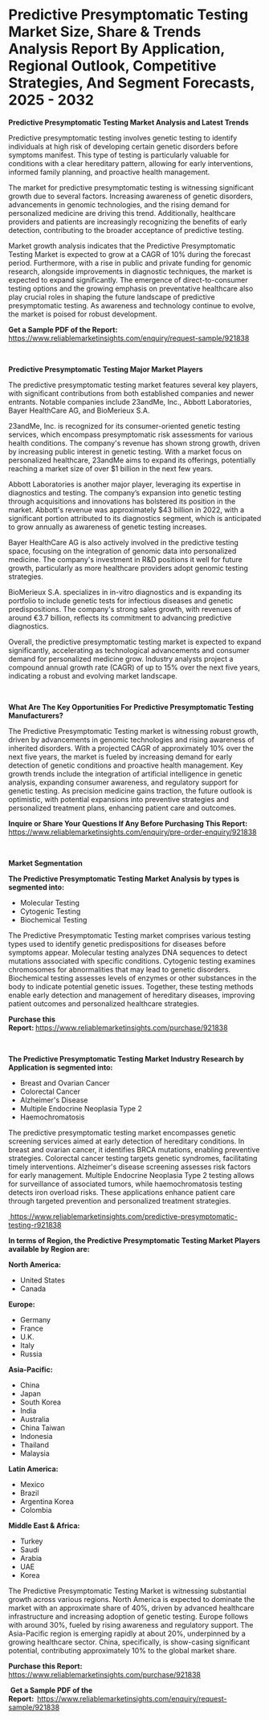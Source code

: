 <p><h1>Predictive Presymptomatic Testing Market Size, Share & Trends Analysis Report By Application, Regional Outlook, Competitive Strategies, And Segment Forecasts, 2025 - 2032</h1></p><p><strong>Predictive Presymptomatic Testing Market Analysis and Latest Trends</strong></p>
<p><p>Predictive presymptomatic testing involves genetic testing to identify individuals at high risk of developing certain genetic disorders before symptoms manifest. This type of testing is particularly valuable for conditions with a clear hereditary pattern, allowing for early interventions, informed family planning, and proactive health management. </p><p>The market for predictive presymptomatic testing is witnessing significant growth due to several factors. Increasing awareness of genetic disorders, advancements in genomic technologies, and the rising demand for personalized medicine are driving this trend. Additionally, healthcare providers and patients are increasingly recognizing the benefits of early detection, contributing to the broader acceptance of predictive testing.</p><p>Market growth analysis indicates that the Predictive Presymptomatic Testing Market is expected to grow at a CAGR of 10% during the forecast period. Furthermore, with a rise in public and private funding for genomic research, alongside improvements in diagnostic techniques, the market is expected to expand significantly. The emergence of direct-to-consumer testing options and the growing emphasis on preventative healthcare also play crucial roles in shaping the future landscape of predictive presymptomatic testing. As awareness and technology continue to evolve, the market is poised for robust development.</p></p>
<p><strong>Get a Sample PDF of the Report:&nbsp;</strong> <a href="https://www.reliablemarketinsights.com/enquiry/request-sample/921838?utm_campaign=3446&utm_medium=2&utm_source=Github&utm_content=ia&utm_term=18042025&utm_id=predictive-presymptomatic-testing">https://www.reliablemarketinsights.com/enquiry/request-sample/921838</a></p>
<p>&nbsp;</p>
<p><strong>Predictive Presymptomatic Testing Major Market Players</strong></p>
<p><p>The predictive presymptomatic testing market features several key players, with significant contributions from both established companies and newer entrants. Notable companies include 23andMe, Inc., Abbott Laboratories, Bayer HealthCare AG, and BioMerieux S.A.</p><p>23andMe, Inc. is recognized for its consumer-oriented genetic testing services, which encompass presymptomatic risk assessments for various health conditions. The company's revenue has shown strong growth, driven by increasing public interest in genetic testing. With a market focus on personalized healthcare, 23andMe aims to expand its offerings, potentially reaching a market size of over $1 billion in the next few years.</p><p>Abbott Laboratories is another major player, leveraging its expertise in diagnostics and testing. The company’s expansion into genetic testing through acquisitions and innovations has bolstered its position in the market. Abbott's revenue was approximately $43 billion in 2022, with a significant portion attributed to its diagnostics segment, which is anticipated to grow annually as awareness of genetic testing increases.</p><p>Bayer HealthCare AG is also actively involved in the predictive testing space, focusing on the integration of genomic data into personalized medicine. The company's investment in R&D positions it well for future growth, particularly as more healthcare providers adopt genomic testing strategies.</p><p>BioMerieux S.A. specializes in in-vitro diagnostics and is expanding its portfolio to include genetic tests for infectious diseases and genetic predispositions. The company's strong sales growth, with revenues of around €3.7 billion, reflects its commitment to advancing predictive diagnostics.</p><p>Overall, the predictive presymptomatic testing market is expected to expand significantly, accelerating as technological advancements and consumer demand for personalized medicine grow. Industry analysts project a compound annual growth rate (CAGR) of up to 15% over the next five years, indicating a robust and evolving market landscape.</p></p>
<p>&nbsp;</p>
<p><strong>What Are The Key Opportunities For Predictive Presymptomatic Testing Manufacturers?</strong></p>
<p><p>The Predictive Presymptomatic Testing market is witnessing robust growth, driven by advancements in genomic technologies and rising awareness of inherited disorders. With a projected CAGR of approximately 10% over the next five years, the market is fueled by increasing demand for early detection of genetic conditions and proactive health management. Key growth trends include the integration of artificial intelligence in genetic analysis, expanding consumer awareness, and regulatory support for genetic testing. As precision medicine gains traction, the future outlook is optimistic, with potential expansions into preventive strategies and personalized treatment plans, enhancing patient care and outcomes.</p></p>
<p><strong>Inquire or Share Your Questions If Any Before Purchasing This Report:</strong> <a href="https://www.reliablemarketinsights.com/enquiry/pre-order-enquiry/921838?utm_campaign=3446&utm_medium=2&utm_source=Github&utm_content=ia&utm_term=18042025&utm_id=predictive-presymptomatic-testing">https://www.reliablemarketinsights.com/enquiry/pre-order-enquiry/921838</a></p>
<p>&nbsp;</p>
<p><strong>Market Segmentation</strong></p>
<p><strong>The Predictive Presymptomatic Testing Market Analysis by types is segmented into:</strong></p>
<p><ul><li>Molecular Testing</li><li>Cytogenic Testing</li><li>Biochemical Testing</li></ul></p>
<p><p>The Predictive Presymptomatic Testing market comprises various testing types used to identify genetic predispositions for diseases before symptoms appear. Molecular testing analyzes DNA sequences to detect mutations associated with specific conditions. Cytogenic testing examines chromosomes for abnormalities that may lead to genetic disorders. Biochemical testing assesses levels of enzymes or other substances in the body to indicate potential genetic issues. Together, these testing methods enable early detection and management of hereditary diseases, improving patient outcomes and personalized healthcare strategies.</p></p>
<p><strong>Purchase this Report:&nbsp;</strong><a href="https://www.reliablemarketinsights.com/purchase/921838?utm_campaign=3446&utm_medium=2&utm_source=Github&utm_content=ia&utm_term=18042025&utm_id=predictive-presymptomatic-testing">https://www.reliablemarketinsights.com/purchase/921838</a></p>
<p>&nbsp;</p>
<p><strong>The Predictive Presymptomatic Testing Market Industry Research by Application is segmented into:</strong></p>
<p><ul><li>Breast and Ovarian Cancer</li><li>Colorectal Cancer</li><li>Alzheimer's Disease</li><li>Multiple Endocrine Neoplasia Type 2</li><li>Haemochromatosis</li></ul></p>
<p><p>The predictive presymptomatic testing market encompasses genetic screening services aimed at early detection of hereditary conditions. In breast and ovarian cancer, it identifies BRCA mutations, enabling preventive strategies. Colorectal cancer testing targets genetic syndromes, facilitating timely interventions. Alzheimer's disease screening assesses risk factors for early management. Multiple Endocrine Neoplasia Type 2 testing allows for surveillance of associated tumors, while haemochromatosis testing detects iron overload risks. These applications enhance patient care through targeted prevention and personalized treatment strategies.</p></p>
<p><a href="https://www.reliablemarketinsights.com/predictive-presymptomatic-testing-r921838?utm_campaign=3446&utm_medium=2&utm_source=Github&utm_content=ia&utm_term=18042025&utm_id=predictive-presymptomatic-testing">&nbsp;https://www.reliablemarketinsights.com/predictive-presymptomatic-testing-r921838</a></p>
<p><strong>In terms of Region, the Predictive Presymptomatic Testing Market Players available by Region are:</strong></p>
<p>
    <p> <strong> North America: </strong>
        <ul>
            <li>United States</li>
            <li>Canada</li>
        </ul>
        </p> 
    <p> <strong> Europe: </strong>
        <ul>
            <li>Germany</li>
            <li>France</li>
            <li>U.K.</li>
            <li>Italy</li>
            <li>Russia</li>
        </ul>
        </p> 
    <p> <strong> Asia-Pacific: </strong>
        <ul>
            <li>China</li>
            <li>Japan</li>
            <li>South Korea</li>
            <li>India</li>
            <li>Australia</li>
            <li>China Taiwan</li>
            <li>Indonesia</li>
            <li>Thailand</li>
            <li>Malaysia</li>
        </ul>
        </p> 
    <p> <strong> Latin America: </strong>
        <ul>
            <li>Mexico</li>
            <li>Brazil</li>
            <li>Argentina Korea</li>
            <li>Colombia</li>
        </ul>
        </p> 
    <p> <strong> Middle East & Africa: </strong>
        <ul>
            <li>Turkey</li>
            <li>Saudi</li>
            <li>Arabia</li>
            <li>UAE</li>
            <li>Korea</li>
        </ul>
    </p>
    </p>
<p><p>The Predictive Presymptomatic Testing Market is witnessing substantial growth across various regions. North America is expected to dominate the market with an approximate share of 40%, driven by advanced healthcare infrastructure and increasing adoption of genetic testing. Europe follows with around 30%, fueled by rising awareness and regulatory support. The Asia-Pacific region is emerging rapidly at about 20%, underpinned by a growing healthcare sector. China, specifically, is show-casing significant potential, contributing approximately 10% to the global market share.</p></p>
<p><strong>Purchase this Report: </strong><a href="https://www.reliablemarketinsights.com/purchase/921838?utm_campaign=3446&utm_medium=2&utm_source=Github&utm_content=ia&utm_term=18042025&utm_id=predictive-presymptomatic-testing">https://www.reliablemarketinsights.com/purchase/921838</a></p>
<p>&nbsp;<strong>Get a Sample PDF of the Report:&nbsp;&nbsp;</strong><a href="https://www.reliablemarketinsights.com/enquiry/request-sample/921838?utm_campaign=3446&utm_medium=2&utm_source=Github&utm_content=ia&utm_term=18042025&utm_id=predictive-presymptomatic-testing">https://www.reliablemarketinsights.com/enquiry/request-sample/921838</a></p>
<p><strong></strong></p>
<p><p></p><p></p><p></p></p>